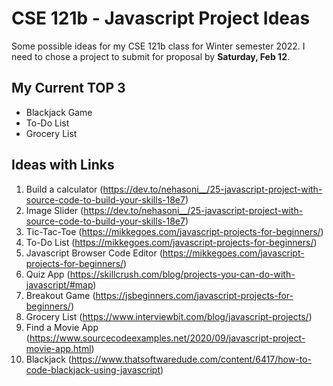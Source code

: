 # CSE 121b - Javascript Project Ideas

Some possible ideas for my CSE 121b class for Winter semester 2022. I need to chose a project to submit for proposal by <b>Saturday, Feb 12</b>.

## My Current TOP 3
- Blackjack Game
- To-Do List
- Grocery List

## Ideas with Links
1. Build a calculator (https://dev.to/nehasoni__/25-javascript-project-with-source-code-to-build-your-skills-18e7)
2. Image Slider (https://dev.to/nehasoni__/25-javascript-project-with-source-code-to-build-your-skills-18e7)
3. Tic-Tac-Toe (https://mikkegoes.com/javascript-projects-for-beginners/)
4. To-Do List (https://mikkegoes.com/javascript-projects-for-beginners/)
5. Javascript Browser Code Editor (https://mikkegoes.com/javascript-projects-for-beginners/)
6. Quiz App (https://skillcrush.com/blog/projects-you-can-do-with-javascript/#map)
7. Breakout Game (https://jsbeginners.com/javascript-projects-for-beginners/)
8. Grocery List (https://www.interviewbit.com/blog/javascript-projects/)
9. Find a Movie App (https://www.sourcecodeexamples.net/2020/09/javascript-project-movie-app.html)
10. Blackjack (https://www.thatsoftwaredude.com/content/6417/how-to-code-blackjack-using-javascript)

